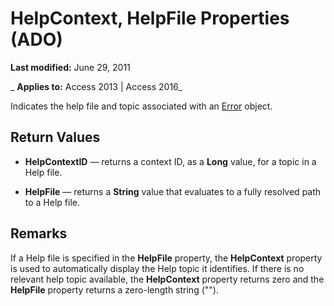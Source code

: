 
# HelpContext, HelpFile Properties (ADO)

 **Last modified:** June 29, 2011

 _ **Applies to:** Access 2013 | Access 2016_



Indicates the help file and topic associated with an [Error](97e478bf-8b25-03a8-9358-abba5069cba3.md) object.

## Return Values


-  **HelpContextID** — returns a context ID, as a **Long** value, for a topic in a Help file.
    
-  **HelpFile** — returns a **String** value that evaluates to a fully resolved path to a Help file.
    

## Remarks

If a Help file is specified in the  **HelpFile** property, the **HelpContext** property is used to automatically display the Help topic it identifies. If there is no relevant help topic available, the **HelpContext** property returns zero and the **HelpFile** property returns a zero-length string ("").

